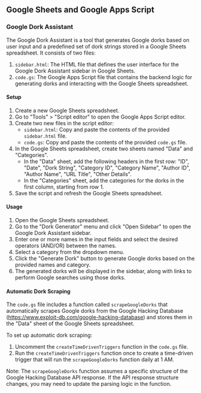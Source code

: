 ## Google Sheets and Google Apps Script

### Google Dork Assistant

The Google Dork Assistant is a tool that generates Google dorks based on user input and a predefined set of dork strings stored in a Google Sheets spreadsheet. It consists of two files:

1. `sidebar.html`: The HTML file that defines the user interface for the Google Dork Assistant sidebar in Google Sheets.
2. `code.gs`: The Google Apps Script file that contains the backend logic for generating dorks and interacting with the Google Sheets spreadsheet.

#### Setup
1. Create a new Google Sheets spreadsheet.
2. Go to "Tools" > "Script editor" to open the Google Apps Script editor.
3. Create two new files in the script editor:
   - `sidebar.html`: Copy and paste the contents of the provided `sidebar.html` file.
   - `code.gs`: Copy and paste the contents of the provided `code.gs` file.
4. In the Google Sheets spreadsheet, create two sheets named "Data" and "Categories".
   - In the "Data" sheet, add the following headers in the first row: "ID", "Date", "Dork String", "Category ID", "Category Name", "Author ID", "Author Name", "URL Title", "Other Details".
   - In the "Categories" sheet, add the categories for the dorks in the first column, starting from row 1.
5. Save the script and refresh the Google Sheets spreadsheet.

#### Usage
1. Open the Google Sheets spreadsheet.
2. Go to the "Dork Generator" menu and click "Open Sidebar" to open the Google Dork Assistant sidebar.
3. Enter one or more names in the input fields and select the desired operators (AND/OR) between the names.
4. Select a category from the dropdown menu.
5. Click the "Generate Dork" button to generate Google dorks based on the provided names and category.
6. The generated dorks will be displayed in the sidebar, along with links to perform Google searches using those dorks.

#### Automatic Dork Scraping
The `code.gs` file includes a function called `scrapeGoogleDorks` that automatically scrapes Google dorks from the Google Hacking Database (https://www.exploit-db.com/google-hacking-database) and stores them in the "Data" sheet of the Google Sheets spreadsheet.

To set up automatic dork scraping:
1. Uncomment the `createTimeDrivenTriggers` function in the `code.gs` file.
2. Run the `createTimeDrivenTriggers` function once to create a time-driven trigger that will run the `scrapeGoogleDorks` function daily at 1 AM.

Note: The `scrapeGoogleDorks` function assumes a specific structure of the Google Hacking Database API response. If the API response structure changes, you may need to update the parsing logic in the function.

